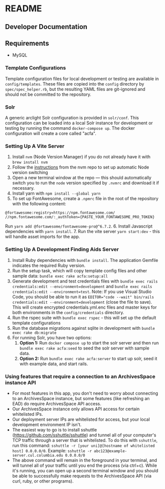 # README

## Developer Documentation

## Requirements

* MySQL

### Template Configurations
Template configuration files for local development or testing are available
in `config/templates`. These files are copied into the `config` directory by
`spec/spec_helper.rb`, but the resulting YAML files are git-ignored and should
not be committed to the repository.

### Solr
A generic arclight Solr configuration is provided in `solr/conf`. This
configuration can be loaded into a local Solr instance for development or
testing by running the command `docker-compose up`. The docker configuration
will create a core called "acfa".

### Setting Up A Vite Server
1. Install `nvm` (Node Version Manager) if you do not already have it with `brew install nvm`
2. Follow the [instructions](https://github.com/nvm-sh/nvm?tab=readme-ov-file#calling-nvm-use-automatically-in-a-directory-with-a-nvmrc-file) from the nvm repo to set up automatic Node version switching
3. Open a new terminal window at the repo — this should automatically switch you to run the `node` version specified by `.nvmrc` and download it if necessary.
4. Install yarn with `npm install --global yarn`
5. To set up FontAwesome, create a `.npmrc` file in the root of the repository with the following content:
```
@fortawesome:registry=https://npm.fontawesome.com/
//npm.fontawesome.com/:_authToken={PASTE_YOUR_FONTAWESOME_PRO_TOKEN}
```
Run `yarn add @fortawesome/fontawesome-pro@^6.7.2`.
6. Install Javascript dependencies with `yarn install`.
7. Run the vite server `yarn start:dev` - this will handle asset imports for the app.

### Setting Up A Development Finding Aids Server
1. Install Ruby dependencies with `bundle install`. The application Gemfile indicates the required Ruby version.
2. Run the setup task, which will copy template config files and other sample data: `bundle exec rake acfa:setup:all`
3. Generate development and test credentials files with `bundle exec rails credentials:edit --environment=development` and `bundle exec rails credentials:edit --environment=test`. Note: If you use Visual Studio Code, you should be able to run it as `EDITOR="code --wait" bin/rails credentials:edit --environment=development` (close the file to save). This will create encrypted credentials.yml.enc files and master keys for both environments in the `config/credentials` directory.
4. Run the rspec suite with `bundle exec rspec` - this will set up the default template configurations
5. Run the database migrations against sqlite in development with `bundle exec rake db:migrate`
6. For running Solr, you have two options:
   1. **Option 1:** Run `docker compose up` to start the solr server and then run `bundle exec rake acfa:seed` to seed the solr server with sample data.
   2. **Option 2:** Run `bundle exec rake acfa:server` to start up solr, seed it with example data, and start rails.

### Using features that require a connection to an ArchivesSpace instance API
- For most features in this app, you don't need to worry about connecting to an ArchivesSpace instance, but some features (like refreshing an EAD) do require ArchivesSpace API access.
- Our ArchivesSpace instance only allows API access for certain whitelisted IPs.
- Our deployment server IPs are whitelisted for access, but your local development environment IP isn't.
- The easiest way to go is to install sshuttle (https://github.com/sshuttle/sshuttle) and tunnel all of your computer's TCP traffic through a server that is whitelisted.  To do this with `sshuttle`, run this command: `sshuttle -r [your uni]@[hostname of whitelisted host] 0.0.0.0/0`.  Example: `sshuttle -r abc123@example-server.cul.columbia.edu 0.0.0.0/0`
- The above command will remain in the foreground in your terminal, and will tunnel all of your traffic until you end the process (via ctrl+c).  While it's running, you can open up a second terminal window and you should be able to successfully make requests to the ArchivesSpace API (via curl, ruby, or other programs).
